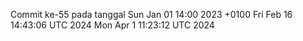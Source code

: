 Commit ke-55 pada tanggal Sun Jan 01 14:00 2023 +0100
Fri Feb 16 14:43:06 UTC 2024
Mon Apr  1 11:23:12 UTC 2024
